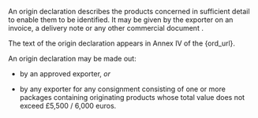 An origin declaration describes the products concerned in sufficient detail to enable them to be identified. It may be given by the exporter on an invoice, a delivery note or any other commercial document .

The text of the origin declaration appears in Annex IV of the {ord_url}.

An origin declaration may be made out:

- by an approved exporter, _or_

- by any exporter for any consignment consisting of one or more packages containing originating products whose total value does not exceed £5,500 / 6,000 euros.
